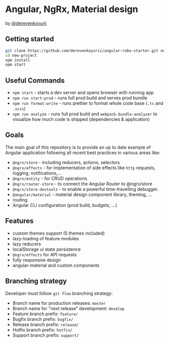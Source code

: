# Angular, NgRx, Material design
by [@derevenkoyurii](https://www.linkedin.com/in/yurii-derevenko-747967125/)

## Getting started

```bash
git clone https://github.com/derevenkoyurii/angular-robo-starter.git new-project
cd new-project
npm install
npm start
```

## Useful Commands

- `npm start` - starts a dev server and opens browser with running app
- `npm run start:prod` - runs full prod build and serves prod bundle
- `npm run format:write` - runs prettier to format whole code base (`.ts` and `.scss`)
- `npm run analyze` - runs full prod build and `webpack-bundle-analyzer` to visualize how much code is shipped (dependencies & application)

## Goals

The main goal of this repository is to provide an up to date example of Angular application following all recent best practices in various areas like:

- `@ngrx/store` - including reducers, actions, selectors
- `@ngrx/effects` - for implementation of side effects like `http` requests, logging, notifications,...
- `@ngrx/entity` - for CRUD operations
- `@ngrx/router-store` - to connect the Angular Router to @ngrx/store
- `@ngrx/store-devtools` - to enable a powerful time-travelling debugger.
- `@angular/material` - material design component library, theming, ...
- routing
- Angular CLI configuration (prod build, budgets, ...)

## Features

- custom themes support (5 themes included)
- lazy-loading of feature modules
- lazy reducers
- localStorage ui state persistence
- `@ngrx/effects` for API requests
- fully responsive design
- angular-material and custom components

## Branching strategy
Developer must follow `git flow` branching strategy:
- Branch name for production releases: `master`
- Branch name for "next release" development: `develop`
- Feature branch prefix: `feature/`
- Bugfix branch prefix: `bugfix/`
- Release branch prefix: `release/`
- Hotfix branch prefix: `hotfix/`
- Support branch prefix: `support/`
